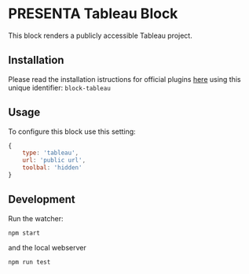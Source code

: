 # PRESENTA Tableau Block

This block renders a publicly accessible Tableau project.

## Installation

Please read the installation istructions for official plugins [here](https://lib.presenta.cc/extend/#install-an-official-plugin) using this unique identifier: `block-tableau`

## Usage

To configure this block use this setting:

```js
{
    type: 'tableau',
    url: 'public url',
    toolbal: 'hidden'
}
```


## Development

Run the watcher:

    npm start

and the local webserver

    npm run test

